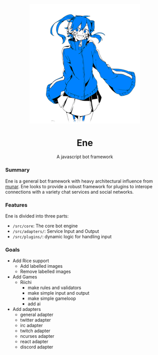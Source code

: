 <p align="center">
  <img src="./static/images/ene.png" width="350"/>
</p>
<h1 align="center">Ene</h1>
<p align="center">A javascript bot framework</p>

### Summary
Ene is a general bot framework with heavy architectural influence from [munar](https://github.com/welovekpop/munar). Ene looks to provide a robust framework for plugins to interope connections with a variety chat services and social networks.

### Features
Ene is divided into three parts:
* `/src/core`: The core bot engine
* `/src/adapters/`: Service Input and Output
* `/src/plugins/`: dynamic logic for handling input

### Goals
* Add Rice support
    * Add labelled images
    * Remove labelled images
* Add Games
    * Riichi
        * make rules and validators
        * make simple input and output
        * make simple gameloop
        * add ai
* Add adapters
    * general adapter
    * twitter adapter
    * irc adapter
    * twitch adapter
    * ncurses adapter
    * react adapter
    * discord adapter
